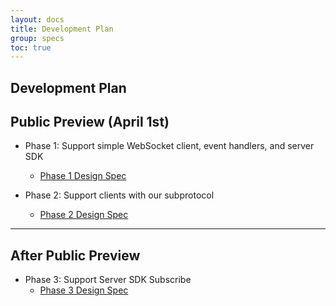 ```yaml
---
layout: docs
title: Development Plan
group: specs
toc: true
---
```


## Development Plan

Public Preview (April 1st)
----
* Phase 1: Support simple WebSocket client, event handlers, and server SDK
  * [Phase 1 Design Spec](./phase1.md)

* Phase 2: Support clients with our subprotocol
  * [Phase 2 Design Spec](./phase2.md)
-----

After Public Preview
----
* Phase 3: Support Server SDK Subscribe
  * [Phase 3 Design Spec](./phase3.md)
